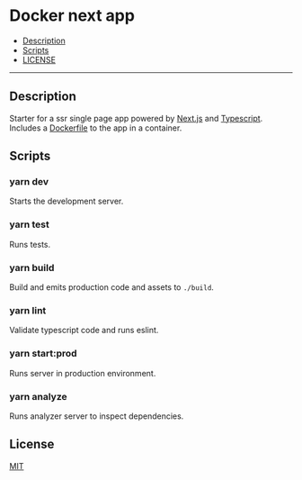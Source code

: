 # Docker next app

- [Description](#description)
- [Scripts](#scripts)
- [LICENSE](#license)

---

## Description

Starter for a ssr single page app powered by [Next.js](https://nextjs.org/docs) and [Typescript](https://www.typescriptlang.org/).
Includes a [Dockerfile](https://docs.docker.com/engine/reference/builder/) to the app in a container.

## Scripts

### yarn dev

Starts the development server.

### yarn test

Runs tests.

### yarn build

Build and emits production code and assets to `./build`.

### yarn lint

Validate typescript code and runs eslint.

### yarn start:prod

Runs server in production environment.

### yarn analyze

Runs analyzer server to inspect dependencies.

## License

[MIT](/LICENSE)
